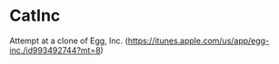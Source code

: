 # CatInc
Attempt at a clone of Egg, Inc. (https://itunes.apple.com/us/app/egg-inc./id993492744?mt=8)
